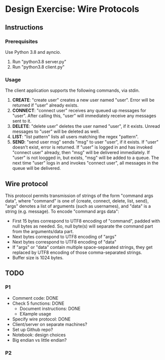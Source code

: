 # Design Exercise: Wire Protocols


## Instructions

### Prerequisites
Use Python 3.8 and ayncio.

1. Run "python3.8 server.py"
2. Run "python3.8 client.py"

### Usage
The client application supports the following commands, via stdin.

1. **CREATE**: "create user" creates a new user named "user". Error will be returned if "user" already exists.
2. **CONNECT**: "connect user" receives any queued up messages for "user". After calling this, "user" will immediately receive any messages sent to it.
3. **DELETE**: "delete user" deletes the user named "user", if it exists. Unread messages to "user" will be deleted as well.
4. **LIST**: "list pattern" lists all users matching the regex "pattern". 
5. **SEND**: "send user msg" sends "msg" to user "user", if it exists. If "user" doesn't exist, error is returned. If "user" is logged in and has invoked "connect user" already, then "msg" will be delivered immediately. If "user" is not loogged in, but exists, "msg" will be added to a queue. The next time "user" logs in and invokes "connect user", all messages in the queue will be delivered.


## Wire protocol

This protocol permits transmission of strings of the form "command args data", where "command" is one of {create, connect, delete, list, send}, "args" denotes a list of arguments (such as usernames), and "data" is a string (e.g. message). To encode "command args data":
- First 15 bytes correspond to UTF8 encoding of "command", padded with null bytes as needed. So, null byte(s) will separate the command part from the arguments/data part.
- Next bytes correspond to UTF8 encoding of "args"
- Next bytes correspond to UTF8 encoding of "data"
- If "args" or "data" contain multiple space-separated strings, they get replaced by UTF8 encoding of those comma-separated strings.
- Buffer size is 1024 bytes.

## TODO

### P1
- Comment code: DONE
- Check 5 functions: DONE
    - Document instructions: DONE
    - EXample usage
- Specify wire protocol: DONE
- Client/server on separate machines?
- Set up Github repo?
- Notebook: design choices
- Big endian vs little endian?

### P2